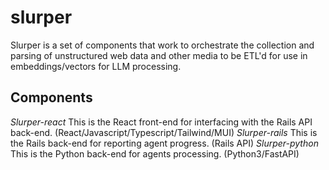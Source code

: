 # slurper

Slurper is a set of components that work to orchestrate the collection and parsing of unstructured web data and other media to be ETL'd for use in embeddings/vectors for LLM processing.

## Components

*Slurper-react* This is the React front-end for interfacing with the Rails API back-end. (React/Javascript/Typescript/Tailwind/MUI)
*Slurper-rails* This is the Rails back-end for reporting agent progress. (Rails API)
*Slurper-python* This is the Python back-end for agents processing. (Python3/FastAPI)
